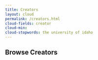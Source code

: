 ```yaml
---
title: Creators
layout: cloud
permalink: /creators.html
cloud-fields: creator
cloud-min: 
cloud-stopwords: the university of idaho
---
```


## Browse Creators